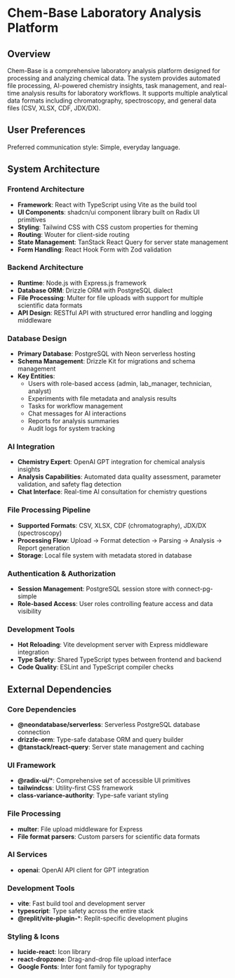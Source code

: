 # Chem-Base Laboratory Analysis Platform

## Overview

Chem-Base is a comprehensive laboratory analysis platform designed for processing and analyzing chemical data. The system provides automated file processing, AI-powered chemistry insights, task management, and real-time analysis results for laboratory workflows. It supports multiple analytical data formats including chromatography, spectroscopy, and general data files (CSV, XLSX, CDF, JDX/DX).

## User Preferences

Preferred communication style: Simple, everyday language.

## System Architecture

### Frontend Architecture
- **Framework**: React with TypeScript using Vite as the build tool
- **UI Components**: shadcn/ui component library built on Radix UI primitives
- **Styling**: Tailwind CSS with CSS custom properties for theming
- **Routing**: Wouter for client-side routing
- **State Management**: TanStack React Query for server state management
- **Form Handling**: React Hook Form with Zod validation

### Backend Architecture
- **Runtime**: Node.js with Express.js framework
- **Database ORM**: Drizzle ORM with PostgreSQL dialect
- **File Processing**: Multer for file uploads with support for multiple scientific data formats
- **API Design**: RESTful API with structured error handling and logging middleware

### Database Design
- **Primary Database**: PostgreSQL with Neon serverless hosting
- **Schema Management**: Drizzle Kit for migrations and schema management
- **Key Entities**:
  - Users with role-based access (admin, lab_manager, technician, analyst)
  - Experiments with file metadata and analysis results
  - Tasks for workflow management
  - Chat messages for AI interactions
  - Reports for analysis summaries
  - Audit logs for system tracking

### AI Integration
- **Chemistry Expert**: OpenAI GPT integration for chemical analysis insights
- **Analysis Capabilities**: Automated data quality assessment, parameter validation, and safety flag detection
- **Chat Interface**: Real-time AI consultation for chemistry questions

### File Processing Pipeline
- **Supported Formats**: CSV, XLSX, CDF (chromatography), JDX/DX (spectroscopy)
- **Processing Flow**: Upload → Format detection → Parsing → Analysis → Report generation
- **Storage**: Local file system with metadata stored in database

### Authentication & Authorization
- **Session Management**: PostgreSQL session store with connect-pg-simple
- **Role-based Access**: User roles controlling feature access and data visibility

### Development Tools
- **Hot Reloading**: Vite development server with Express middleware integration
- **Type Safety**: Shared TypeScript types between frontend and backend
- **Code Quality**: ESLint and TypeScript compiler checks

## External Dependencies

### Core Dependencies
- **@neondatabase/serverless**: Serverless PostgreSQL database connection
- **drizzle-orm**: Type-safe database ORM and query builder
- **@tanstack/react-query**: Server state management and caching

### UI Framework
- **@radix-ui/***: Comprehensive set of accessible UI primitives
- **tailwindcss**: Utility-first CSS framework
- **class-variance-authority**: Type-safe variant styling

### File Processing
- **multer**: File upload middleware for Express
- **File format parsers**: Custom parsers for scientific data formats

### AI Services
- **openai**: OpenAI API client for GPT integration

### Development Tools
- **vite**: Fast build tool and development server
- **typescript**: Type safety across the entire stack
- **@replit/vite-plugin-***: Replit-specific development plugins

### Styling & Icons
- **lucide-react**: Icon library
- **react-dropzone**: Drag-and-drop file upload interface
- **Google Fonts**: Inter font family for typography